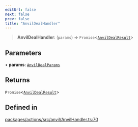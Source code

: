 ```yaml
---
editUrl: false
next: false
prev: false
title: "AnvilDealHandler"
---
```


> **AnvilDealHandler**: (`params`) => `Promise`\<[`AnvilDealResult`](/reference/tevm/actions/type-aliases/anvildealresult/)\>

## Parameters

• **params**: [`AnvilDealParams`](/reference/tevm/actions/type-aliases/anvildealparams/)

## Returns

`Promise`\<[`AnvilDealResult`](/reference/tevm/actions/type-aliases/anvildealresult/)\>

## Defined in

[packages/actions/src/anvil/AnvilHandler.ts:70](https://github.com/evmts/tevm-monorepo/blob/main/packages/actions/src/anvil/AnvilHandler.ts#L70)
